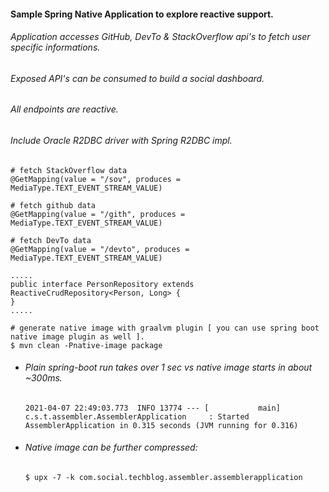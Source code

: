 #### Sample Spring Native Application to explore reactive support.

###### Application accesses GitHub, DevTo & StackOverflow api's to fetch user specific informations.

###### Exposed API's can be consumed to build a social dashboard.

###### All endpoints are reactive.

###### Include Oracle R2DBC driver with Spring R2DBC impl.

```
# fetch StackOverflow data
@GetMapping(value = "/sov", produces = MediaType.TEXT_EVENT_STREAM_VALUE)

# fetch github data
@GetMapping(value = "/gith", produces = MediaType.TEXT_EVENT_STREAM_VALUE)

# fetch DevTo data
@GetMapping(value = "/devto", produces = MediaType.TEXT_EVENT_STREAM_VALUE)

.....
public interface PersonRepository extends ReactiveCrudRepository<Person, Long> {
}
.....
```

```
# generate native image with graalvm plugin [ you can use spring boot native image plugin as well ].
$ mvn clean -Pnative-image package
```

- ###### Plain spring-boot run takes over 1 sec vs native image starts in about ~300ms.
  ```
  2021-04-07 22:49:03.773  INFO 13774 --- [           main] c.s.t.assembler.AssemblerApplication     : Started AssemblerApplication in 0.315 seconds (JVM running for 0.316)
  ```
- ###### Native image can be further compressed:
  ```
  $ upx -7 -k com.social.techblog.assembler.assemblerapplication
  ```